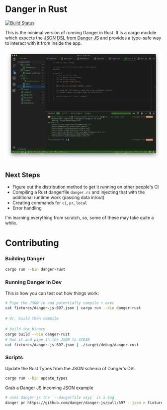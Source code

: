 # Danger in Rust

[![Build Status](https://travis-ci.org/danger/rust/rust.svg?branch=master)](https://travis-ci.org/danger/rust)

This is the minimal version of running Danger in Rust. It is a cargo module which expects the [JSON DSL from
Danger JS](https://danger.systems/js/usage/danger-process.html) and provides a type-safe way to interact with it 
from inside the app.

![screenshots/wip1.png](screenshots/wip1.png)

## Next Steps

- Figure out the distribution method to get it running on other people's CI
- Compiling a Rust dangerfile `danger.rs` and injecting that with the additional runtime work (passing data in/out)
- Creating commands for `ci`, `pr`, `local`
- Error handling

I'm learning everything from scratch, so, some of these may take quite a while.

# Contributing

### Building Danger

```sh
cargo run --bin danger-rust
```

### Running Danger in Dev

This is how you can test out how things work:

```sh
# Pipe the JSON in and potentially compile + exec
cat fixtures/danger-js-697.json | cargo run --bin danger-rust

# Or, build then compile

# build the binary
cargo build --bin danger-rust
# Run it and pipe in the JSON to STDIN
cat fixtures/danger-js-697.json | ./target/debug/danger-rust
```

### Scripts

Update the Rust Types from the JSON schema of Danger's DSL

```sh
cargo run --bin update_types
```

Grab a Danger JS incoming JSON example

```sh
# uses danger-js the `--dangerfile xxyy` is a bug
danger pr https://github.com/danger/danger-js/pull/697 --json > fixtures/danger-js-697.json --dangerfile LICENSE
```
